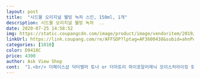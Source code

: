 ```yaml
---
layout: post 
title:  "시드물 오리지널 웰빙 녹차 스킨, 150ml, 1개" 
description: 시드물 오리지널 웰빙 녹차  ..
date: 2020-07-25 14:58:52 
img: https://static.coupangcdn.com/image/product/image/vendoritem/2019/01/11/4206647264/a14f1729-5263-478f-8764-773a04b26b96.jpg 
linkUrl: https://link.coupang.com/re/AFFSDP?lptag=AF3600438&subid=ahnPublicAsk&pageKey=167812623&itemId=480627941&vendorItemId=5305368894&traceid=V0-113-a440ea0987a6b951 
categories: [1010] 
color: D9418C 
price: 4300 
author: Ask View Shop 
cont:  "1.<br/> 더페이스샵 닥터벨머 토너 or 더마토리 하이포알러제닉 모이스처라이징 토너 (닦토로 쓰고)<br/>1.<br/> 시드물 녹차 스킨 으로 닦토<br/>1.<br/> 토너 동일<br/>1.<br/>시드물 녹차 스킨 으로 닦토<br/>2.<br/> Sk2 피테라에센스 손으로 흡수<br/>2.<br/> 닥터벨머 데일리리페어 모이스처라이저<br/>2.<br/> 시드물 녹차 로션<br/>3.<br/> 제로이드 인텐시브 크림<br/>3.<br/>제로이드 인텐시브 크림<br/>가격도 착해서 더 좋고, 근데 스킨이 미스트 처럼 스프레이 형이라 화장솜에 계속 분사하면 거품생기고 그럼 ㅠ  닦토용 용기로 나오면 좋겠음<br/>가격이 저렴해서 좋고, 화장솜에 10번정도 분사하면 촉촉하게 젖은 상태로 얼굴을 닦을 수 있습니다.<br/><br/>고민하시는 분들 나보고 꼭 사시길<br/>근데 신경안쓰면 하나도 안보임 걍 그런거 싫어하시는 분들은 참고하시길<br/>기존 아침<br/>기존 저녁<br/>내 아는 지인들한테 이거 쓰라고 장사중ㅋㅋㅋ<br/>다음에 여러통 사서 통옮겨담을 생각중임<br/>민감이들 예민이들 중요약속 없을 시기에 한번 써보길 바람.<br/> 난 만족스<br/>발림성은 스킨은 레알 순수퓨어물 크링도 비슷 가격이 싸서<br/>벗 쓰고난후 뚜겅 닫으면 뚜껑에 좀  묻음 그거 좀 짜증남<br/>보습 좋음 진짜 이거 구라아니고 좁쌀이 더 안남<br/>부담이 없음 그리고 진짜 레알 시원함 지금 쓰기에도 좋지만<br/>사용하면서 느낀게, 중고딩때 CA활동때 천연화장품 만드는 그런 삘의 진짜 천연화장품 느낌 물씬임.<br/><br/>아침<br/>여름에 쓰면 개좋을듯 암튼 이거 진짜 좋음<br/>이렇게 바르고 있는데 , 화장품을 바꿨음에도 얼굴 뒤집어지거나 그런거 없어서 신기함 (원래 뭐쓰다가 바꾸면 난리남)<br/>이렇게 한동안 바르다가 이번에 물티슈를 얼굴에 잘못썼더니 또 뒤집어져서 , 워낙 유명하고 많이 들었던 시드물을 써보자하고 로켓배송으로 구매<br/>저녁<br/>제품은 특별히 장점이나 단점없이 무지무지 순함.<br/><br/>지금 한 3일동안<br/>진짜 순해서 좋고, 산뜻 가벼워서 한동안 또 이거로 쭉 사용할것 같음.<br/><br/>택배 포장 레알 잘 돼있음<br/>향도 나쁘지 않고, 두번째 구매의사 있습니다.<br/><br/>환경이 좀만 바뀌거나 클렌징을 쎄게 한다던가 자극을 좀만줘도 얼굴이 빨갛게 자국대로 붓고 뒤집어짐 (여드름은 아니나 붉은기로) 엄청엄청 초예민 피부라 기능성 화장품은 안쓰고 기초는 더마화장품만 씀<br/>" 
---
```

